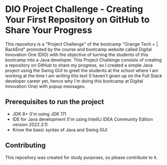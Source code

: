 # DIO Project Challenge - Creating Your First Repository on GitHub to Share Your Progress

This repository is a "Project Challenge" of the bootcamp "Orange Tech + | BackEnd" promoted by the course and bootcamp website called Digital Innovation One (DIO) with the objective of turning the students of this bootcamp into a Java developer. This Project Challenge consists of creating a repository on GitHub to share my progress, so I created a simple Java project using the Swing GUI to greet the students at the school where I am working at the time I am writing this text (I haven't given up on the Full Stack developer career yet, hence why I'm doing this bootcamp at Digital Innovation One) with popup messages.

## Prerequisites to run the project
- JDK 8+ (I'm using JDK 17)
- IDE for Java development (I'm using IntelliJ IDEA Community Edition version 2022.3.1)
- Know the basic syntax of Java and Swing GUI

## Contributing
This repository was created for study purposes, so please contribute to it.
